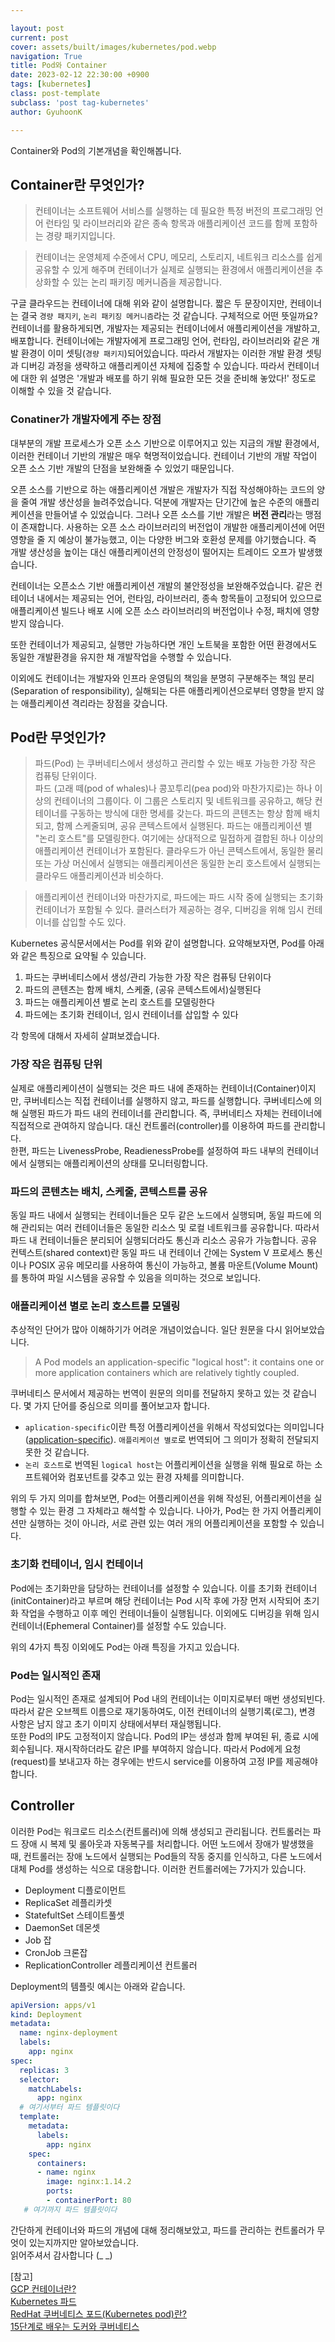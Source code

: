 ```yaml
---

layout: post
current: post
cover: assets/built/images/kubernetes/pod.webp
navigation: True
title: Pod와 Container
date: 2023-02-12 22:30:00 +0900
tags: [kubernetes]
class: post-template
subclass: 'post tag-kubernetes'
author: GyuhoonK

---
```


Container와 Pod의 기본개념을 확인해봅니다.

## Container란 무엇인가?
>컨테이너는 소프트웨어 서비스를 실행하는 데 필요한 특정 버전의 프로그래밍 언어 런타임 및 라이브러리와 같은 종속 항목과 애플리케이션 코드를 함께 포함하는 경량 패키지입니다.  

> 컨테이너는 운영체제 수준에서 CPU, 메모리, 스토리지, 네트워크 리소스를 쉽게 공유할 수 있게 해주며 컨테이너가 실제로 실행되는 환경에서 애플리케이션을 추상화할 수 있는 논리 패키징 메커니즘을 제공합니다.

구글 클라우드는 컨테이너에 대해 위와 같이 설명합니다. 짧은 두 문장이지만, 컨테이너는 결국 `경량 패지키`, `논리 패키징 메커니즘`라는 것 같습니다. 구체적으로 어떤 뜻일까요? 컨테이너를 활용하게되면, 개발자는 제공되는 컨테이너에서 애플리케이션을 개발하고, 배포합니다. 컨테이너에는 개발자에게 프로그래밍 언어, 런타임, 라이브러리와 같은 개발 환경이 이미 셋팅(`경량 패키지`)되어있습니다. 따라서 개발자는 이러한 개발 환경 셋팅과 디버깅 과정을 생략하고 애플리케이션 자체에 집중할 수 있습니다. 따라서 컨테이너에 대한 위 설명은 '개발과 배포를 하기 위해 필요한 모든 것을 준비해 놓았다!' 정도로 이해할 수 있을 것 같습니다.

### Conatiner가 개발자에게 주는 장점
대부분의 개발 프로세스가 오픈 소스 기반으로 이루어지고 있는 지금의 개발 환경에서, 이러한 컨테이너 기반의 개발은 매우 혁명적이었습니다. 컨테이너 기반의 개발 작업이 오픈 소스 기반 개발의 단점을 보완해줄 수 있었기 때문입니다.   

오픈 소스를 기반으로 하는 애플리케이션 개발은 개발자가 직접 작성해야하는 코드의 양을 줄여 개발 생산성을 늘려주었습니다. 덕분에 개발자는 단기간에 높은 수준의 애플리케이션을 만들어낼 수 있었습니다. 그러나 오픈 소스를 기반 개발은 **버전 관리**라는 맹점이 존재합니다. 사용하는 오픈 소스 라이브러리의 버전업이 개발한 애플리케이션에 어떤 영향을 줄 지 예상이 불가능했고, 이는 다양한 버그와 호환성 문제를 야기했습니다. 즉 개발 생산성을 높이는 대신 애플리케이션의 안정성이 떨어지는 트레이드 오프가 발생했습니다. 

컨테이너는 오픈소스 기반 애플리케이션 개발의 불안정성을 보완해주었습니다. 같은 컨테이너 내에서는 제공되는 언어, 런타임, 라이브러리, 종속 항목들이 고정되어 있으므로 애플리케이션 빌드나 배포 시에 오픈 소스 라이브러리의 버전업이나 수정, 패치에 영향받지 않습니다.

또한 컨테이너가 제공되고, 실행만 가능하다면 개인 노트북을 포함한 어떤 환경에서도 동일한 개발환경을 유지한 채 개발작업을 수행할 수 있습니다.

이외에도 컨테이너는 개발자와 인프라 운영팀의 책임을 분명히 구분해주는 책임 분리(Separation of responsibility), 실해되는 다른 애플리케이션으로부터 영향을 받지 않는 애플리케이션 격리라는 장점을 갖습니다. 


## Pod란 무엇인가?
>파드(Pod) 는 쿠버네티스에서 생성하고 관리할 수 있는 배포 가능한 가장 작은 컴퓨팅 단위이다.  
파드 (고래 떼(pod of whales)나 콩꼬투리(pea pod)와 마찬가지로)는 하나 이상의 컨테이너의 그룹이다. 이 그룹은 스토리지 및 네트워크를 공유하고, 해당 컨테이너를 구동하는 방식에 대한 명세를 갖는다. 파드의 콘텐츠는 항상 함께 배치되고, 함께 스케줄되며, 공유 콘텍스트에서 실행된다. 파드는 애플리케이션 별 "논리 호스트"를 모델링한다. 여기에는 상대적으로 밀접하게 결합된 하나 이상의 애플리케이션 컨테이너가 포함된다. 클라우드가 아닌 콘텍스트에서, 동일한 물리 또는 가상 머신에서 실행되는 애플리케이션은 동일한 논리 호스트에서 실행되는 클라우드 애플리케이션과 비슷하다.  

> 애플리케이션 컨테이너와 마찬가지로, 파드에는 파드 시작 중에 실행되는 초기화 컨테이너가 포함될 수 있다. 클러스터가 제공하는 경우, 디버깅을 위해 임시 컨테이너를 삽입할 수도 있다.

Kubernetes 공식문서에서는 Pod를 위와 같이 설명합니다. 요약해보자면, Pod를 아래와 같은 특징으로 요약될 수 있습니다.
1. 파드는 쿠버네티스에서 생성/관리 가능한 가장 작은 컴퓨팅 단위이다
2. 파드의 콘텐츠는 함께 배치, 스케줄, (공유 콘텍스트에서)실행된다
3. 파드는 애플리케이션 별로 논리 호스트를 모델링한다
4. 파드에는 초기화 컨테이너, 임시 컨테이너를 삽입할 수 있다  

각 항목에 대해서 자세히 살펴보겠습니다. 
### 가장 작은 컴퓨팅 단위
실제로 애플리케이션이 실행되는 것은 파드 내에 존재하는 컨테이너(Container)이지만, 쿠버네티스는 직접 컨테이너를 실행하지 않고, 파드를 실행합니다. 쿠버네티스에 의해 실행된 파드가 파드 내의 컨테이너를 관리합니다. 즉, 쿠버네티스 자체는 컨테이너에 직접적으로 관여하지 않습니다. 대신 컨트롤러(controller)를 이용하여 파드를 관리합니다.  
한편, 파드는 LivenessProbe, ReadienessProbe를 설정하여 파드 내부의 컨테이너에서 실행되는 애플리케이션의 상태를 모니터링합니다. 

### 파드의 콘텐츠는 배치, 스케줄, 콘텍스트를 공유
동일 파드 내에서 실행되는 컨테이너들은 모두 같은 노드에서 실행되며, 동일 파드에 의해 관리되는 여러 컨테이너들은 동일한 리소스 및 로컬 네트워크를 공유합니다. 따라서 파드 내 컨테이너들은 분리되어 실행되더라도 통신과 리소스 공유가 가능합니다. 공유 컨텍스트(shared context)란 동일 파드 내 컨테이너 간에는 System V 프로세스 통신이나 POSIX 공유 메모리를 사용하여 통신이 가능하고, 볼륨 마운트(Volume Mount)를 통하여 파일 시스템을 공유할 수 있음을 의미하는 것으로 보입니다.

### 애플리케이션 별로 논리 호스트를 모델링
추상적인 단어가 많아 이해하기가 어려운 개념이었습니다. 일단 원문을 다시 읽어보았습니다. 

>A Pod models an application-specific "logical host": it contains one or more application containers which are relatively tightly coupled. 

쿠버네티스 문서에서 제공하는 번역이 원문의 의미를 전달하지 못하고 있는 것 같습니다. 몇 가지 단어를 중심으로 의미를 풀어보고자 합니다. 
- `aplication-specific`이란 특정 어플리케이션을 위해서 작성되었다는 의미입니다([application-specific](https://en.wiktionary.org/wiki/application-specific)). `애플리케이션 별로`로 번역되어 그 의미가 정확히 전달되지 못한 것 같습니다.
- `논리 호스트`로 번역된 `logical host`는 어플리케이션을 실행을 위해 필요로 하는 소프트웨어와 컴포넌트를 갖추고 있는 환경 자체를 의미합니다.   

위의 두 가지 의미를 합쳐보면, Pod는 어플리케이션을 위해 작성된, 어플리케이션을 실행할 수 있는 환경 그 자체라고 해석할 수 있습니다. 나아가, Pod는 한 가지 어플리케이션만 실행하는 것이 아니라, 서로 관련 있는 여러 개의 어플리케이션을 포함할 수 있습니다.

### 초기화 컨테이너, 임시 컨테이너
Pod에는 초기화만을 담당하는 컨테이너를 설정할 수 있습니다. 이를 초기화 컨테이너(initContainer)라고 부르며 해당 컨테이너는 Pod 시작 후에 가장 먼저 시작되어 초기화 작업을 수행하고 이후 메인 컨테이너들이 실행됩니다. 이외에도 디버깅을 위해 임시 컨테이너(Ephemeral Container)를 설정할 수도 있습니다.

위의 4가지 특징 이외에도 Pod는 아래 특징을 가지고 있습니다.

### Pod는 일시적인 존재
Pod는 일시적인 존재로 설계되어 Pod 내의 컨테이너는 이미지로부터 매번 생성되빈다. 따라서 같은 오브젝트 이름으로 재기동하여도, 이전 컨테이너의 실행기록(로그), 변경 사항은 남지 않고 초기 이미지 상태에서부터 재실행됩니다.  
또한 Pod의 IP도 고정적이지 않습니다. Pod의 IP는 생성과 함께 부여된 뒤, 종료 시에 회수됩니다. 재시작하더라도 같은 IP를 부여하지 않습니다. 따라서 Pod에게 요청(request)를 보내고자 하는 경우에는 반드시 service를 이용하여 고정 IP를 제공해야합니다. 


## Controller
이러한 Pod는 워크로드 리소스(컨트롤러)에 의해 생성되고 관리됩니다. 컨트롤러는 파드 장애 시 복제 및 롤아웃과 자동복구를 처리합니다. 어떤 노드에서 장애가 발생했을 때, 컨트롤러는 장애 노드에서 실행되는 Pod들의 작동 중지를 인식하고, 다른 노드에서 대체 Pod를 생성하는 식으로 대응합니다. 이러한 컨트롤러에는 7가지가 있습니다.
- Deployment 디플로이먼트
- ReplicaSet 레플리카셋
- StatefultSet 스테이트풀셋
- DaemonSet 데몬셋
- Job 잡
- CronJob 크론잡
- ReplicationController 레플리케이션 컨트롤러

Deployment의 템플릿 예시는 아래와 같습니다. 
```yaml
apiVersion: apps/v1
kind: Deployment
metadata:
  name: nginx-deployment
  labels:
    app: nginx
spec:
  replicas: 3
  selector:
    matchLabels:
      app: nginx
  # 여기서부터 파드 템플릿이다
  template:
    metadata:
      labels:
        app: nginx
    spec:
      containers:
      - name: nginx
        image: nginx:1.14.2
        ports:
        - containerPort: 80
   # 여기까지 파드 템플릿이다
```

간단하게 컨테이너와 파드의 개념에 대해 정리해보았고, 파드를 관리하는 컨트롤러가 무엇이 있는지까지만 알아보았습니다.  
읽어주셔서 감사합니다 (_ _)

[참고]  
[GCP 컨테이너란?](https://cloud.google.com/learn/what-are-containers?hl=ko)  
[Kubernetes 파드](https://kubernetes.io/ko/docs/concepts/workloads/pods/)  
[RedHat 쿠버네티스 포드(Kubernetes pod)란?](https://www.redhat.com/ko/topics/containers/what-is-kubernetes-pod)  
[15단계로 배우는 도커와 쿠버네티스](http://www.yes24.com/Product/Goods/93317828)
